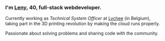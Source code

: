 ### I'm [Leny](//leny.me), 40, full-stack webdeveloper.

Currently working as _Technical System Officer_ at [Lychee](//lychee.co) (in Belgium), taking part in the 3D printing revolution by making the cloud runs properly.

Passionate about solving problems and sharing code with the community.
